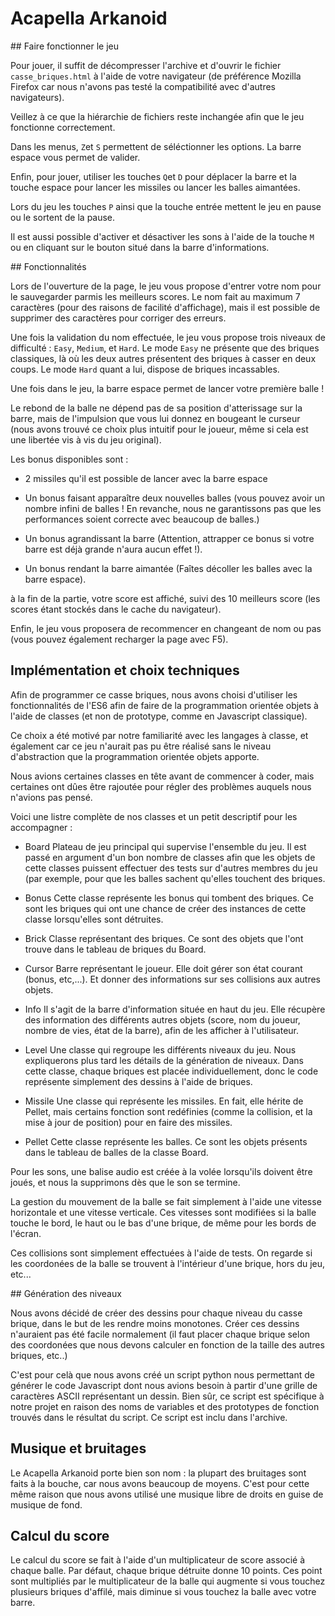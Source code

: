 # Acapella Arkanoid

## Faire fonctionner le jeu

Pour jouer, il suffit de décompresser l'archive et d'ouvrir le fichier 
`casse_briques.html` à l'aide de votre navigateur (de préférence Mozilla Firefox
car nous n'avons pas testé la compatibilité avec d'autres navigateurs).

Veillez à ce que la hiérarchie de fichiers reste inchangée afin que le jeu
fonctionne correctement.

Dans les menus, `Z`et `S` permettent de séléctionner les options. La barre
espace vous permet de valider.

Enfin, pour jouer, utiliser les touches `Q`et `D` pour déplacer la barre et
la touche espace pour lancer les missiles ou lancer les balles aimantées.

Lors du jeu les touches `P` ainsi que la touche entrée mettent le jeu en pause
ou le sortent de la pause.

Il est aussi possible d'activer et désactiver les sons à l'aide de la touche `M`
ou en cliquant sur le bouton situé dans la barre d'informations.

## Fonctionnalités

Lors de l'ouverture de la page, le jeu vous propose d'entrer votre nom pour le
sauvegarder parmis les meilleurs scores. Le nom fait au maximum 7 caractères 
(pour des raisons de facilité d'affichage), mais il est possible de supprimer 
des caractères pour corriger des erreurs.

Une fois la validation du nom effectuée, le jeu vous propose trois niveaux
de difficulté : `Easy`, `Medium`, et `Hard`.
Le mode `Easy` ne présente que des briques classiques, là où les deux autres
présentent des briques à casser en deux coups. Le mode `Hard` quant a lui,
dispose de briques incassables.

Une fois dans le jeu, la barre espace permet de lancer votre première balle !

Le rebond de la balle ne dépend pas de sa position d'atterissage sur la barre,
mais de l'impulsion que vous lui donnez en bougeant le curseur (nous avons
trouvé ce choix plus intuitif pour le joueur, même si cela est une libertée vis
à vis du jeu original).

Les bonus disponibles sont : 
- 2 missiles qu'il est possible de lancer avec la barre espace

- Un bonus faisant apparaître deux nouvelles balles (vous pouvez avoir un 
nombre infini de balles ! En revanche, nous ne garantissons pas que les
performances soient correcte avec beaucoup de balles.)

- Un bonus agrandissant la barre (Attention, attrapper ce bonus si votre
barre est déjà grande n'aura aucun effet !).

- Un bonus rendant la barre aimantée (Faîtes décoller les balles avec la barre 
espace).

à la fin de la partie, votre score est affiché, suivi des 10 meilleurs
score (les scores étant stockés dans le cache du navigateur).

Enfin, le jeu vous proposera de recommencer en changeant de nom ou pas (vous
pouvez également recharger la page avec F5).

## Implémentation et choix techniques

Afin de programmer ce casse briques, nous avons choisi d'utiliser les
fonctionnalités de l'ES6 afin de faire de la programmation orientée
objets à l'aide de classes (et non de prototype, comme en Javascript classique).

Ce choix a été motivé par notre familiarité avec les langages à classe, et
également car ce jeu n'aurait pas pu être réalisé sans le niveau d'abstraction
que la programmation orientée objets apporte.

Nous avions certaines classes en tête avant de commencer à coder, mais certaines
ont dûes être rajoutée pour régler des problèmes auquels nous n'avions pas 
pensé.

Voici une listre complète de nos classes et un petit descriptif pour les
accompagner :

- Board
  Plateau de jeu principal qui supervise l'ensemble du jeu.
  Il est passé en argument d'un bon nombre de classes afin
  que les objets de cette classes puissent effectuer des tests
  sur d'autres membres du jeu (par exemple, pour que les 
  balles sachent qu'elles touchent des briques.

- Bonus
  Cette classe représente les bonus qui tombent des briques.
  Ce sont les briques qui ont une chance de créer
  des instances de cette classe lorsqu'elles sont détruites.

- Brick
  Classe représentant des briques. Ce sont des objets que l'ont trouve dans 
  le tableau de briques du Board.

- Cursor
  Barre représentant le joueur. Elle doit gérer son état courant 
  (bonus, etc,...). Et donner des informations sur ses collisions aux autres
  objets.

- Info
  Il s'agit de la barre d'information située en haut du jeu.
  Elle récupère des information des différents autres objets (score, nom du
  joueur, nombre de vies, état de la barre), afin de les afficher à 
  l'utilisateur.

- Level
  Une classe qui regroupe les différents niveaux du jeu. Nous expliquerons
  plus tard les détails de la génération de niveaux. Dans cette classe, chaque 
  briques est placée individuellement, donc le code représente simplement des
  dessins à l'aide de briques.

- Missile
  Une classe qui représente les missiles. En fait, elle hérite de Pellet, mais
  certains fonction sont redéfinies (comme la collision, et la mise à jour de
  position) pour en faire des missiles.

- Pellet
  Cette classe représente les balles. Ce sont les objets présents dans le tableau
  de balles de la classe Board.

Pour les sons, une balise audio est créée à la volée lorsqu'ils doivent être
joués, et nous la supprimons dès que le son se termine.

La gestion du mouvement de la balle se fait simplement à l'aide une vitesse
horizontale et une vitesse verticale. Ces vitesses sont modifiées si la balle
touche le bord, le haut ou le bas d'une brique, de même pour les bords de
l'écran.

Ces collisions sont simplement effectuées à l'aide de tests. On regarde si
les coordonées de la balle se trouvent à l'intérieur d'une brique, hors du jeu,
etc...

## Génération des niveaux

Nous avons décidé de créer des dessins pour chaque niveau du casse brique, dans
le but de les rendre moins monotones. Créer ces dessins n'auraient pas été
facile normalement (il faut placer chaque brique selon des coordonées que nous 
devons calculer en fonction de la taille des autres briques, etc..)

C'est pour celà que nous avons créé un script python nous permettant de générer
le code Javascript dont nous avions besoin à partir d'une grille de caractères
ASCII représentant un dessin. Bien sûr, ce script est spécifique à notre projet
en raison des noms de variables et des prototypes de fonction trouvés dans
le résultat du script. Ce script est inclu dans l'archive.

## Musique et bruitages

Le Acapella Arkanoid porte bien son nom : la plupart des bruitages sont faits
à la bouche, car nous avons beaucoup de moyens. C'est pour cette même raison
que nous avons utilisé une musique libre de droits en guise de musique de fond.

## Calcul du score

Le calcul du score se fait à l'aide d'un multiplicateur de score associé à
chaque balle. Par défaut, chaque brique détruite donne 10 points. Ces point sont
multipliés par le multiplicateur de la balle qui augmente si vous touchez 
plusieurs briques d'affilé, mais diminue si vous touchez la balle avec votre 
barre.

